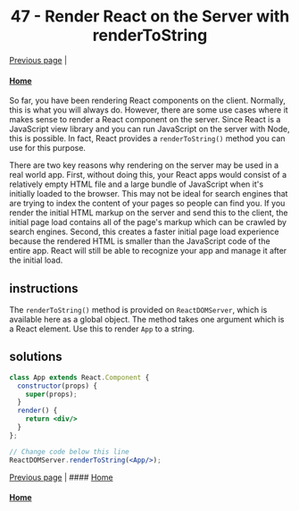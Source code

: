 # <center>47 - Render React on the Server with renderToString</center>

[Previous page](46-use-array.filter-to-dynamically-filter-an-array.md) | 

#### [Home](https://github.com/beatlesm/beatlesm/tree/main/curriculum/challenges/03-front-end-development-libraries/react)

So far, you have been rendering React components on the client. Normally, this is what you will always do. However, there are some use cases where it makes sense to render a React component on the server. Since React is a JavaScript view library and you can run JavaScript on the server with Node, this is possible. In fact, React provides a `renderToString()` method you can use for this purpose.

There are two key reasons why rendering on the server may be used in a real world app. First, without doing this, your React apps would consist of a relatively empty HTML file and a large bundle of JavaScript when it's initially loaded to the browser. This may not be ideal for search engines that are trying to index the content of your pages so people can find you. If you render the initial HTML markup on the server and send this to the client, the initial page load contains all of the page's markup which can be crawled by search engines. Second, this creates a faster initial page load experience because the rendered HTML is smaller than the JavaScript code of the entire app. React will still be able to recognize your app and manage it after the initial load.

## instructions 

The `renderToString()` method is provided on `ReactDOMServer`, which is available here as a global object. The method takes one argument which is a React element. Use this to render `App` to a string.

## solutions 

```jsx
class App extends React.Component {
  constructor(props) {
    super(props);
  }
  render() {
    return <div/>
  }
};

// Change code below this line
ReactDOMServer.renderToString(<App/>);
```
[Previous page](46-use-array.filter-to-dynamically-filter-an-array.md) |  #### [Home](https://github.com/beatlesm/beatlesm/tree/main/curriculum/challenges/03-front-end-development-libraries/react)

#### [Home](https://github.com/beatlesm/beatlesm/tree/main/curriculum/challenges/03-front-end-development-libraries/react)